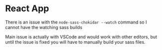 # React App

There is an issue with the `node-sass-chokidar --watch` command so I cannot have the watching sass builds

Main issue is actually with VSCode and would work with other editors, but until the issue is fixed you will have to manually build your sass files.
